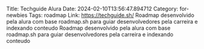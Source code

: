 Title: Techguide Alura 
Date: 2024-02-10T13:56:47.894712
Category: for-newbies
Tags: roadmap
Link: https://techguide.sh/
Roadmap desenvolvido pela alura com base roadmap.sh para guiar desenvolvedores pela carreira e indexando conteudo
Roadmap desenvolvido pela alura com base roadmap.sh para guiar desenvolvedores pela carreira e indexando conteudo

